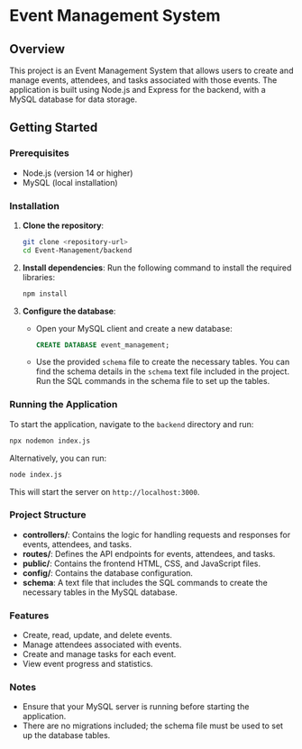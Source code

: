 # Event Management System

## Overview

This project is an Event Management System that allows users to create and manage events, attendees, and tasks associated with those events. The application is built using Node.js and Express for the backend, with a MySQL database for data storage.

## Getting Started

### Prerequisites

- Node.js (version 14 or higher)
- MySQL (local installation)

### Installation

1. **Clone the repository**:
   ```bash
   git clone <repository-url>
   cd Event-Management/backend
   ```

2. **Install dependencies**:
   Run the following command to install the required libraries:
   ```bash
   npm install
   ```

3. **Configure the database**:
   - Open your MySQL client and create a new database:
     ```sql
     CREATE DATABASE event_management;
     ```
   - Use the provided `schema` file to create the necessary tables. You can find the schema details in the `schema` text file included in the project. Run the SQL commands in the schema file to set up the tables.

### Running the Application

To start the application, navigate to the `backend` directory and run:
```bash
npx nodemon index.js
```
Alternatively, you can run:
```bash
node index.js
```
This will start the server on `http://localhost:3000`.

### Project Structure

- **controllers/**: Contains the logic for handling requests and responses for events, attendees, and tasks.
- **routes/**: Defines the API endpoints for events, attendees, and tasks.
- **public/**: Contains the frontend HTML, CSS, and JavaScript files.
- **config/**: Contains the database configuration.
- **schema**: A text file that includes the SQL commands to create the necessary tables in the MySQL database.

### Features

- Create, read, update, and delete events.
- Manage attendees associated with events.
- Create and manage tasks for each event.
- View event progress and statistics.

### Notes

- Ensure that your MySQL server is running before starting the application.
- There are no migrations included; the schema file must be used to set up the database tables.
